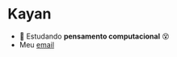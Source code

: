 # Kayan
- :woozy_face: Estudando **pensamento computacional** :dizzy_face:
- Meu [email](kayan.hirosi@escola.pr.gov.br)

